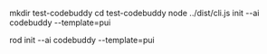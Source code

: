mkdir test-codebuddy
cd test-codebuddy
node ../dist/cli.js init --ai codebuddy --template=pui


rod init --ai codebuddy --template=pui
